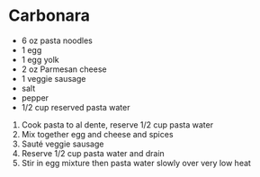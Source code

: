 # Carbonara

* 6 oz pasta noodles
* 1 egg
* 1 egg yolk
* 2 oz Parmesan cheese
* 1 veggie sausage
* salt
* pepper
* 1/2 cup reserved pasta water

1. Cook pasta to al dente, reserve 1/2 cup pasta water
1. Mix together egg and cheese and spices
1. Sauté veggie sausage
1. Reserve 1/2 cup pasta water and drain
1. Stir in egg mixture then pasta water slowly over very low heat
